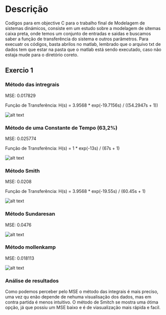 # Descrição
  Codigos para em objective C para o trabalho final de Modelagem de sistemas dinámicos, consiste em um estudo sobre a modelagem de sitemas caixa preta, onde temos um conjunto de entradas e saidas e buscamos saber a função de transferência do sistema e outros parâmetros. Para execuatr os códigos, basta abrilos no matlab, lembrado que o arquivo txt de dados tem que estar na pasta que o matlab está sendo executado, caso não estaja mude para o diretório coreto. 

## Exercio 1

### Método das intregrais

  
  MSE: 0.017829
  
  Função de Transferência: H(s) = 3.9568 * exp(-19.7156s) / ((54.2947s + 1))
  
![alt text](https://github.com/claragomesac/Trabalho-Final-Modelagem/blob/main/imagens/integrais.jpg?raw=true)

### Método de uma Constante de Tempo (63,2%)

  
  MSE: 0.025774
  
  Função de Transferência: H(s) = 1 * exp(-13s) / (67s + 1)
  

![alt text](https://github.com/claragomesac/Trabalho-Final-Modelagem/blob/main/imagens/constTempo.jpg?raw=true)

### Método Smith

  
  MSE: 0.0208
  
  Função de Transferência: H(s) = 3.9568 * exp(-19.55s) / (60.45s + 1)
  
![alt text](https://github.com/claragomesac/Trabalho-Final-Modelagem/blob/main/imagens/smith.jpg?raw=true)

### Método Sundaresan

  
  MSE: 0.0476
  
![alt text](https://github.com/claragomesac/Trabalho-Final-Modelagem/blob/main/imagens/sundaresan.jpg?raw=true)

### Método mollenkamp

  
  MSE: 0.018113
  
  
![alt text](https://github.com/claragomesac/Trabalho-Final-Modelagem/blob/main/imagens/mollenkamp.jpg?raw=true)


### Análise de resultados

  Como podemos perceber pelo MSE o método das integrais é mais preciso, uma vez qu enão depende de nehuma visualisação dos dados, mas em contra partida é menos intuitivo. O método de Smitch se mostra uma ótima opção, já que possiu um MSE baixo e é de viasualização mais rápida e facil.
